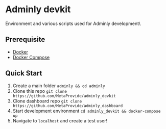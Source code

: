 # Adminly devkit
Environment and various scripts used for Adminly development\

## Prerequisite
- [Docker](https://docs.docker.com/engine/install/)
- [Docker Compose](https://docs.docker.com/compose/install/)

## Quick Start
1. Create a main folder `adminly && cd adminly`
2. Clone this repo `git clone https://github.com/MetaProvide/adminly_devkit`
3. Clone dashboard repo `git clone https://github.com/MetaProvide/adminly_dashboard`
4. Start development environment `cd adminly_devkit && docker-compose up`
5. Navigate to `localhost` and create a test user!
